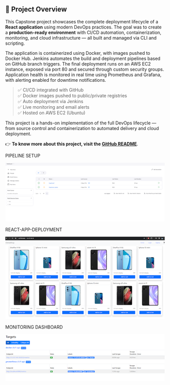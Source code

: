 ## 🚀 Project Overview

This Capstone project showcases the complete deployment lifecycle of a **React application** using modern DevOps practices. The goal was to create a **production-ready environment** with CI/CD automation, containerization, monitoring, and cloud infrastructure — all built and managed via CLI and scripting.

The application is containerized using Docker, with images pushed to Docker Hub. Jenkins automates the build and deployment pipelines based on GitHub branch triggers. The final deployment runs on an AWS EC2 instance, exposed via port 80 and secured through custom security groups. Application health is monitored in real time using Prometheus and Grafana, with alerting enabled for downtime notifications.

> ✅ CI/CD integrated with GitHub  
> ✅ Docker images pushed to public/private registries  
> ✅ Auto deployment via Jenkins  
> ✅ Live monitoring and email alerts  
> ✅ Hosted on AWS EC2 (Ubuntu)

This project is a hands-on implementation of the full DevOps lifecycle — from source control and containerization to automated delivery and cloud deployment.

👉 **To know more about this project, visit the [GitHub README](https://github.com/amie2001/Capstone-Project/blob/dev/README.md)**.

PIPELINE SETUP

![PIPELINE SETUP](asset/pipeline.png)


REACT-APP-DEPLOYMENT

![REACT-APP-DEPLOYMENT](asset/app.png)


MONITORING DASHBOARD

![MONITORING DASHBOARD](asset/monitoring.png)
